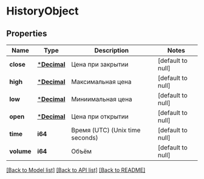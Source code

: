 # HistoryObject

## Properties
Name | Type | Description | Notes
------------ | ------------- | ------------- | -------------
**close** | [***Decimal**](BigDecimal.md) | Цена при закрытии | [default to null]
**high** | [***Decimal**](BigDecimal.md) | Максимальная цена | [default to null]
**low** | [***Decimal**](BigDecimal.md) | Миниимальная цена | [default to null]
**open** | [***Decimal**](BigDecimal.md) | Цена при открытии | [default to null]
**time** | **i64** | Время (UTC) (Unix time seconds) | [default to null]
**volume** | **i64** | Объём | [default to null]

[[Back to Model list]](../README.md#documentation-for-models) [[Back to API list]](../README.md#documentation-for-api-endpoints) [[Back to README]](../README.md)


